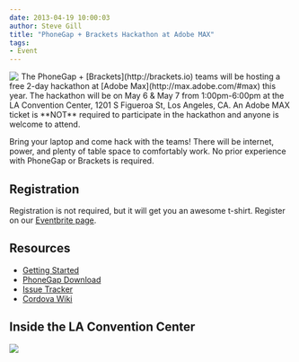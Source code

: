 ```yaml
---
date: 2013-04-19 10:00:03
author: Steve Gill
title: "PhoneGap + Brackets Hackathon at Adobe MAX"
tags:
- Event
---
```

<div style="float: left;padding-right:5px"><img src="/blog/uploads/2013-04/bracket_phonegap_logo.png" /></div>
The PhoneGap + [Brackets](http://brackets.io) teams will be hosting a free 2-day hackathon at [Adobe Max](http://max.adobe.com/#max) this year. The hackathon will be on May 6 & May 7 from 1:00pm-6:00pm at the LA Convention Center, 1201 S Figueroa St, Los Angeles, CA. An Adobe MAX ticket is **NOT** required to participate in the hackathon and anyone is welcome to attend.

Bring your laptop and come hack with the teams! There will be internet, power, and plenty of table space to comfortably work. No prior experience with PhoneGap or Brackets is required.

## Registration

Registration is not required, but it will get you an awesome t-shirt. Register on our [Eventbrite page](http://adobemaxhack.eventbrite.com/).

## Resources

* [Getting Started](http://docs.phonegap.com/en/2.6.0/guide_getting-started_index.md.html#Getting%20Started%20Guides)
* [PhoneGap Download](http://phonegap.com/download/)
* [Issue Tracker](https://issues.apache.org/jira/browse/CB)
* [Cordova Wiki](http://wiki.cordova.io)

## Inside the LA Convention Center

![](/blog/uploads/2013-04/adobemax-hackathon-map.png)
